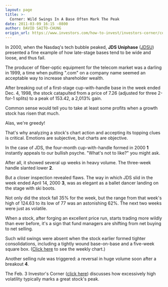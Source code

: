 ```yaml
---
layout: page
title: >-
  Corner: Wild Swings In A Base Often Mark The Peak
date: 2011-03-09 16:15 -0800
author: DAVID SAITO-CHUNG
origin_url: https://www.investors.com/how-to-invest/investors-corner/corner-wild-swings-in-a-base-often-mark-the-peak
---
```





In 2000, when the Nasdaq's tech bubble peaked, **JDS Uniphase** ([JDSU](https://research.investors.com/quote.aspx?symbol=JDSU)) presented a fine example of how late-stage bases tend to be wide and loose, and thus fail.

  

The producer of fiber-optic equipment for the telecom market was a darling in 1999, a time when putting ".com" on a company name seemed an acceptable way to increase shareholder wealth.

  

After breaking out of a first-stage cup-with-handle base in the week ended Dec. 4, 1998, the stock catapulted from a price of 7.26 (adjusted for three 2-for-1 splits) to a peak of 153.42, a 2,013% gain.

  

Common sense would tell you to take at least some profits when a growth stock has risen that much.

  

Alas, we're greedy!

  

That's why analyzing a stock's chart action and accepting its topping clues is critical. Emotions are subjective, but charts are objective.

  

In the case of JDS, the four-month cup-with-handle formed in 2000 **1** instantly appeals to our bullish psyche. "What's not to like?" you might ask.

  

After all, it showed several up weeks in heavy volume. The three-week handle slanted lower **2**.

  

But a closer inspection revealed flaws. The way in which JDS slid in the week ended April 14, 2000 **3**, was as elegant as a ballet dancer landing on the stage with ski boots.

  

Not only did the stock fall 35% for the week, but the range from that week's high of 124.63 to its low of 77 was an astonishing 62%. The next two weeks were just as volatile.

  

When a stock, after forging an excellent price run, starts trading more wildly than ever before, it's a sign that fund managers are shifting from net buying to net selling.

  

Such wild swings were absent when the stock earlier formed tighter consolidations, including a tightly wound base-on-base and a five-week square box. ([Click here](/NewsAndAnalysis/PhotoPopup.aspx?path=WEBcor0310.jpg&docId=565413) to see the weekly chart.)

  

Another selling rule was triggered: a reversal in huge volume soon after a breakout **4**.

  

The Feb. 3 Investor's Corner ([click here](/NewsAndAnalysis/Article/561794/201102021755/Sell-Rule-No-22-Rising-Volatility-Can-Mark-The-Peak.aspx)) discusses how excessively high volatility typically marks a great stock's peak.




